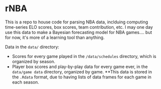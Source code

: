 # rNBA

This is a repo to house code for parsing NBA data, inclduing computing time-series ELO scores, box scores, team contribution, etc. I may one day use this data to make a Bayesian forecasting model for NBA games.... but for now, it's more of a learning tool than anything. 

Data in the `data/` directory:

* Scores for every game played in the `/data/schedules` directory, which is organized by season.
* Player box scores and play-by-play data for every game ever, in the `data/game data` directory, organized by game. **This data is stored in the `.Rdata` format, due to having lists of data frames for each game in each season.

 
